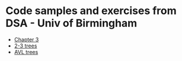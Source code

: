  # Code samples and exercises from DSA - Univ of Birmingham
 
 * [Chapter 3](chap3.md)
 * [2-3 trees](chap6.md)
 * [AVL trees](avl.md)
